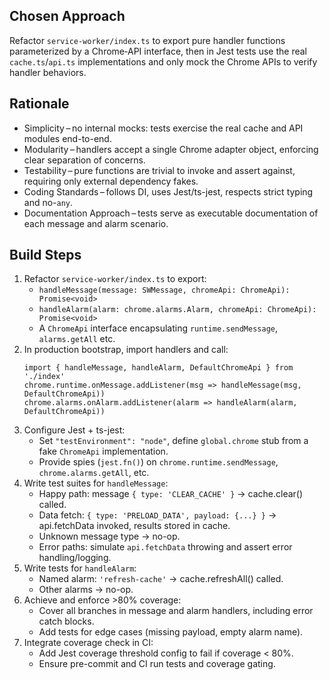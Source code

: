 ## Chosen Approach  
Refactor `service-worker/index.ts` to export pure handler functions parameterized by a Chrome‐API interface, then in Jest tests use the real `cache.ts`/`api.ts` implementations and only mock the Chrome APIs to verify handler behaviors.

## Rationale  
- Simplicity – no internal mocks: tests exercise the real cache and API modules end-to-end.  
- Modularity – handlers accept a single Chrome adapter object, enforcing clear separation of concerns.  
- Testability – pure functions are trivial to invoke and assert against, requiring only external dependency fakes.  
- Coding Standards – follows DI, uses Jest/ts-jest, respects strict typing and no-`any`.  
- Documentation Approach – tests serve as executable documentation of each message and alarm scenario.

## Build Steps  
1. Refactor `service-worker/index.ts` to export:
   - `handleMessage(message: SWMessage, chromeApi: ChromeApi): Promise<void>`
   - `handleAlarm(alarm: chrome.alarms.Alarm, chromeApi: ChromeApi): Promise<void>`
   - A `ChromeApi` interface encapsulating `runtime.sendMessage`, `alarms.getAll` etc.
2. In production bootstrap, import handlers and call:
   ```
   import { handleMessage, handleAlarm, DefaultChromeApi } from './index'
   chrome.runtime.onMessage.addListener(msg => handleMessage(msg, DefaultChromeApi))
   chrome.alarms.onAlarm.addListener(alarm => handleAlarm(alarm, DefaultChromeApi))
   ```
3. Configure Jest + ts-jest:
   - Set `"testEnvironment": "node"`, define `global.chrome` stub from a fake `ChromeApi` implementation.
   - Provide spies (`jest.fn()`) on `chrome.runtime.sendMessage`, `chrome.alarms.getAll`, etc.
4. Write test suites for `handleMessage`:
   - Happy path: message `{ type: 'CLEAR_CACHE' }` → cache.clear() called.
   - Data fetch: `{ type: 'PRELOAD_DATA', payload: {...} }` → api.fetchData invoked, results stored in cache.
   - Unknown message type → no-op.
   - Error paths: simulate `api.fetchData` throwing and assert error handling/logging.
5. Write tests for `handleAlarm`:
   - Named alarm: `'refresh-cache'` → cache.refreshAll() called.
   - Other alarms → no-op.
6. Achieve and enforce >80% coverage:
   - Cover all branches in message and alarm handlers, including error catch blocks.
   - Add tests for edge cases (missing payload, empty alarm name).
7. Integrate coverage check in CI:
   - Add Jest coverage threshold config to fail if coverage < 80%.
   - Ensure pre-commit and CI run tests and coverage gating.